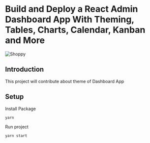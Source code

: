 # Build and Deploy a React Admin Dashboard App With Theming, Tables, Charts, Calendar, Kanban and More
![Shoppy](https://i.ibb.co/W6g39w3/image.png)

## Introduction
This project will contribute about theme of Dashboard App

## Setup

Install Package
```
yarn 
```

Run project
```
yarn start
```

